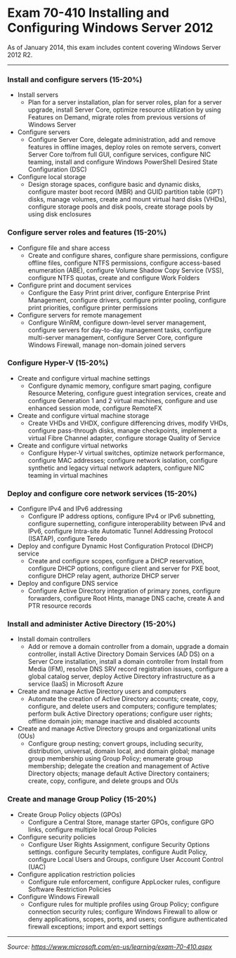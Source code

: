 # Exam 70-410 Installing and Configuring Windows Server 2012

As of January 2014, this exam includes content covering Windows Server 2012 R2.

---

### Install and configure servers (15-20%)

- Install servers
  - Plan for a server installation, plan for server roles, plan for a server upgrade, install Server Core, optimize resource utilization by using Features on Demand, migrate roles from previous versions of Windows Server
- Configure servers
  - Configure Server Core, delegate administration, add and remove features in offline images, deploy roles on remote servers, convert Server Core to/from full GUI, configure services, configure NIC teaming, install and configure Windows PowerShell Desired State Configuration (DSC)
- Configure local storage
  - Design storage spaces, configure basic and dynamic disks, configure master boot record (MBR) and GUID partition table (GPT) disks, manage volumes, create and mount virtual hard disks (VHDs), configure storage pools and disk pools, create storage pools by using disk enclosures

### Configure server roles and features (15-20%)

- Configure file and share access
  - Create and configure shares, configure share permissions, configure offline files, configure NTFS permissions, configure access-based enumeration (ABE), configure Volume Shadow Copy Service (VSS), configure NTFS quotas, create and configure Work Folders
- Configure print and document services
  - Configure the Easy Print print driver, configure Enterprise Print Management, configure drivers, configure printer pooling, configure print priorities, configure printer permissions
- Configure servers for remote management
  - Configure WinRM, configure down-level server management, configure servers for day-to-day management tasks, configure multi-server management, configure Server Core, configure Windows Firewall, manage non-domain joined servers

### Configure Hyper-V (15-20%)

- Create and configure virtual machine settings
  - Configure dynamic memory, configure smart paging, configure Resource Metering, configure guest integration services, create and configure Generation 1 and 2 virtual machines, configure and use enhanced session mode, configure RemoteFX
- Create and configure virtual machine storage
  - Create VHDs and VHDX, configure differencing drives, modify VHDs, configure pass-through disks, manage checkpoints, implement a virtual Fibre Channel adapter, configure storage Quality of Service
- Create and configure virtual networks
  - Configure Hyper-V virtual switches, optimize network performance, configure MAC addresses; configure network isolation, configure synthetic and legacy virtual network adapters, configure NIC teaming in virtual machines

### Deploy and configure core network services (15-20%)

- Configure IPv4 and IPv6 addressing
  - Configure IP address options, configure IPv4 or IPv6 subnetting, configure supernetting, configure interoperability between IPv4 and IPv6, configure Intra-site Automatic Tunnel Addressing Protocol (ISATAP), configure Teredo
- Deploy and configure Dynamic Host Configuration Protocol (DHCP) service
  - Create and configure scopes, configure a DHCP reservation, configure DHCP options, configure client and server for PXE boot, configure DHCP relay agent, authorize DHCP server
- Deploy and configure DNS service
  - Configure Active Directory integration of primary zones, configure forwarders, configure Root Hints, manage DNS cache, create A and PTR resource records

### Install and administer Active Directory (15-20%)

- Install domain controllers
  - Add or remove a domain controller from a domain, upgrade a domain controller, install Active Directory Domain Services (AD DS) on a Server Core installation, install a domain controller from Install from Media (IFM), resolve DNS SRV record registration issues, configure a global catalog server, deploy Active Directory infrastructure as a service (IaaS) in Microsoft Azure
- Create and manage Active Directory users and computers
  - Automate the creation of Active Directory accounts; create, copy, configure, and delete users and computers; configure templates; perform bulk Active Directory operations; configure user rights; offline domain join; manage inactive and disabled accounts
- Create and manage Active Directory groups and organizational units (OUs)
  - Configure group nesting; convert groups, including security, distribution, universal, domain local, and domain global; manage group membership using Group Policy; enumerate group membership; delegate the creation and management of Active Directory objects; manage default Active Directory containers; create, copy, configure, and delete groups and OUs

### Create and manage Group Policy (15-20%)

- Create Group Policy objects (GPOs)
  - Configure a Central Store, manage starter GPOs, configure GPO links, configure multiple local Group Policies
- Configure security policies
  - Configure User Rights Assignment, configure Security Options settings. configure Security templates, configure Audit Policy, configure Local Users and Groups, configure User Account Control (UAC)
- Configure application restriction policies
  - Configure rule enforcement, configure AppLocker rules, configure Software Restriction Policies
- Configure Windows Firewall
  - Configure rules for multiple profiles using Group Policy; configure connection security rules; configure Windows Firewall to allow or deny applications, scopes, ports, and users; configure authenticated firewall exceptions; import and export settings

----
*Source: https://www.microsoft.com/en-us/learning/exam-70-410.aspx*
